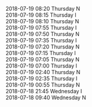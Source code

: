 2018-07-19 08:20 Thursday  N  
2018-07-19 08:15 Thursday  I  
2018-07-19 08:10 Thursday  N  
2018-07-19 07:55 Thursday  I  
2018-07-19 07:50 Thursday  N  
2018-07-19 07:35 Thursday  I  
2018-07-19 07:20 Thursday  N  
2018-07-19 07:15 Thursday  I  
2018-07-19 07:05 Thursday  N  
2018-07-19 07:00 Thursday  I  
2018-07-19 02:40 Thursday  N  
2018-07-19 02:35 Thursday  I  
2018-07-19 00:55 Thursday  N  
2018-07-18 21:45 Wednesday  I  
2018-07-18 09:40 Wednesday  N  
